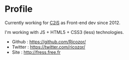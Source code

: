 Profile
=======

Currently working for [C2iS](http://www.c2is.fr) as Front-end dev since 2012.

I'm working with JS + HTML5 + CSS3 (less) technologies.

* Github : https://github.com/Ricozor/
* Twitter : https://twitter.com/ricozor/
* Site : http://fress.free.fr
